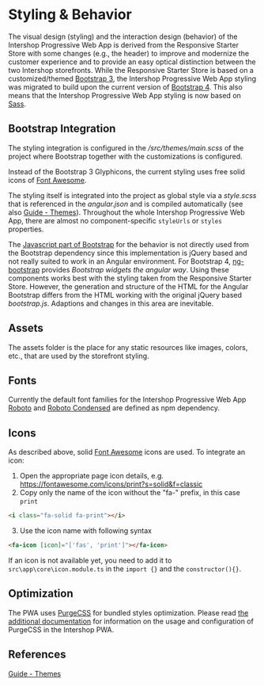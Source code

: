 <!--
kb_concepts
kb_pwa
kb_everyone
kb_sync_latest_only
-->

# Styling & Behavior

The visual design (styling) and the interaction design (behavior) of the Intershop Progressive Web App is derived from the Responsive Starter Store with some changes (e.g., the header) to improve and modernize the customer experience and to provide an easy optical distinction between the two Intershop storefronts.
While the Responsive Starter Store is based on a customized/themed [Bootstrap 3](https://getbootstrap.com/docs/3.3/), the Intershop Progressive Web App styling was migrated to build upon the current version of [Bootstrap 4](https://getbootstrap.com/).
This also means that the Intershop Progressive Web App styling is now based on [Sass](https://sass-lang.com/).

## Bootstrap Integration

The styling integration is configured in the _/src/themes/main.scss_ of the project where Bootstrap together with the customizations is configured.

Instead of the Bootstrap 3 Glyphicons, the current styling uses free solid icons of [Font Awesome](https://fontawesome.com/).

The styling itself is integrated into the project as global style via a _style.scss_ that is referenced in the _angular.json_ and is compiled automatically (see also [Guide - Themes](../guides/themes.md)).
Throughout the whole Intershop Progressive Web App, there are almost no component-specific `styleUrls` or `styles` properties.

The [Javascript part of Bootstrap](https://getbootstrap.com/docs/4.6/getting-started/javascript/) for the behavior is not directly used from the Bootstrap dependency since this implementation is jQuery based and not really suited to work in an Angular environment.
For Bootstrap 4, [ng-bootstrap](https://ng-bootstrap.github.io) provides _Bootstrap widgets the angular way_.
Using these components works best with the styling taken from the Responsive Starter Store.
However, the generation and structure of the HTML for the Angular Bootstrap differs from the HTML working with the original jQuery based _bootstrap.js_.
Adaptions and changes in this area are inevitable.

## Assets

The assets folder is the place for any static resources like images, colors, etc., that are used by the storefront styling.

## Fonts

Currently the default font families for the Intershop Progressive Web App [Roboto](https://fonts.google.com/specimen/Roboto) and [Roboto Condensed](https://fonts.google.com/specimen/Roboto+Condensed) are defined as npm dependency.

## Icons

As described above, solid [Font Awesome](https://fontawesome.com/) icons are used.
To integrate an icon:

1. Open the appropriate page icon details, e.g. https://fontawesome.com/icons/print?s=solid&f=classic
2. Copy only the name of the icon without the "fa-" prefix, in this case `print`

```html
<i class="fa-solid fa-print"></i>
```

3. Use the icon name with following syntax

```html
<fa-icon [icon]="['fas', 'print']"></fa-icon>
```

If an icon is not available yet, you need to add it to `src\app\core\icon.module.ts` in the `import {}` and the `constructor(){}`.

## Optimization

The PWA uses [PurgeCSS](https://purgecss.com/) for bundled styles optimization.
Please read [the additional documentation](../guides/optimizations.md#purgecss) for information on the usage and configuration of PurgeCSS in the Intershop PWA.

## References

[Guide - Themes](../guides/themes.md)
